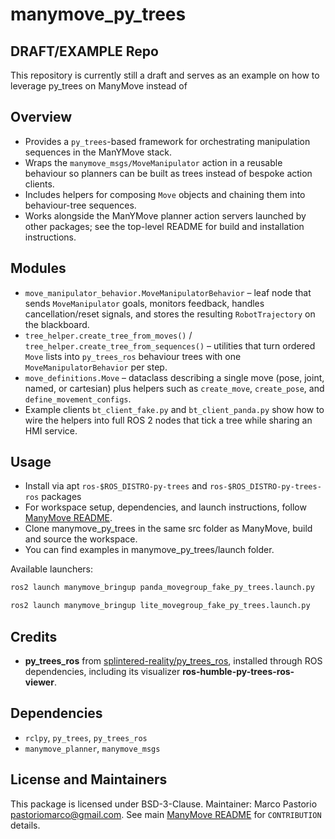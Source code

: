 # manymove_py_trees

## DRAFT/EXAMPLE Repo

This repository is currently still a draft and serves as an example on how to leverage py_trees on ManyMove instead of 

## Overview
- Provides a `py_trees`-based framework for orchestrating manipulation sequences in the ManYMove stack.
- Wraps the `manymove_msgs/MoveManipulator` action in a reusable behaviour so planners can be built as trees instead of bespoke action clients.
- Includes helpers for composing `Move` objects and chaining them into behaviour-tree sequences.
- Works alongside the ManYMove planner action servers launched by other packages; see the top-level README for build and installation instructions.

## Modules
- `move_manipulator_behavior.MoveManipulatorBehavior` – leaf node that sends `MoveManipulator` goals, monitors feedback, handles cancellation/reset signals, and stores the resulting `RobotTrajectory` on the blackboard.
- `tree_helper.create_tree_from_moves()` / `tree_helper.create_tree_from_sequences()` – utilities that turn ordered `Move` lists into `py_trees_ros` behaviour trees with one `MoveManipulatorBehavior` per step.
- `move_definitions.Move` – dataclass describing a single move (pose, joint, named, or cartesian) plus helpers such as `create_move`, `create_pose`, and `define_movement_configs`.
- Example clients `bt_client_fake.py` and `bt_client_panda.py` show how to wire the helpers into full ROS 2 nodes that tick a tree while sharing an HMI service.

## Usage
- Install via apt `ros-$ROS_DISTRO-py-trees` and `ros-$ROS_DISTRO-py-trees-ros` packages
- For workspace setup, dependencies, and launch instructions, follow [ManyMove README](https://github.com/pastoriomarco/manymove/blob/main/README.md).
- Clone manymove_py_trees in the same src folder as ManyMove, build and source the workspace.
- You can find examples in manymove_py_trees/launch folder.

Available launchers:

```bash
ros2 launch manymove_bringup panda_movegroup_fake_py_trees.launch.py
```

```bash
ros2 launch manymove_bringup lite_movegroup_fake_py_trees.launch.py
```

## Credits

- **py_trees_ros** from [splintered-reality/py_trees_ros](https://github.com/splintered-reality/py_trees_ros), installed through ROS dependencies, including its visualizer **ros-humble-py-trees-ros-viewer**.

## Dependencies
- `rclpy`, `py_trees`, `py_trees_ros`
- `manymove_planner`, `manymove_msgs`

## License and Maintainers
This package is licensed under BSD-3-Clause. Maintainer: Marco Pastorio <pastoriomarco@gmail.com>.
See main [ManyMove README](../README.md) for `CONTRIBUTION` details.
